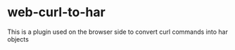 # web-curl-to-har
This is a plugin used on the browser side to convert curl commands into har objects
